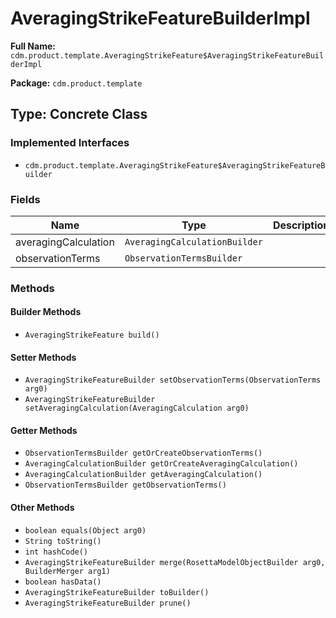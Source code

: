 # AveragingStrikeFeatureBuilderImpl

**Full Name:** `cdm.product.template.AveragingStrikeFeature$AveragingStrikeFeatureBuilderImpl`

**Package:** `cdm.product.template`

## Type: Concrete Class

### Implemented Interfaces

- `cdm.product.template.AveragingStrikeFeature$AveragingStrikeFeatureBuilder`

### Fields

| Name | Type | Description |
|------|------|-------------|
| averagingCalculation | `AveragingCalculationBuilder` |  |
| observationTerms | `ObservationTermsBuilder` |  |

### Methods

#### Builder Methods

- `AveragingStrikeFeature build()`

#### Setter Methods

- `AveragingStrikeFeatureBuilder setObservationTerms(ObservationTerms arg0)`
- `AveragingStrikeFeatureBuilder setAveragingCalculation(AveragingCalculation arg0)`

#### Getter Methods

- `ObservationTermsBuilder getOrCreateObservationTerms()`
- `AveragingCalculationBuilder getOrCreateAveragingCalculation()`
- `AveragingCalculationBuilder getAveragingCalculation()`
- `ObservationTermsBuilder getObservationTerms()`

#### Other Methods

- `boolean equals(Object arg0)`
- `String toString()`
- `int hashCode()`
- `AveragingStrikeFeatureBuilder merge(RosettaModelObjectBuilder arg0, BuilderMerger arg1)`
- `boolean hasData()`
- `AveragingStrikeFeatureBuilder toBuilder()`
- `AveragingStrikeFeatureBuilder prune()`

